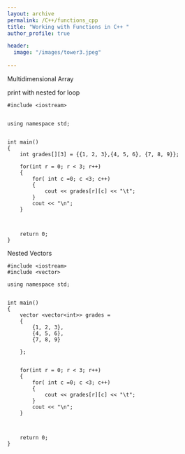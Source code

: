 ```yaml
---
layout: archive
permalink: /C++/functions_cpp
title: "Working with Functions in C++ "
author_profile: true

header:
  image: "/images/tower3.jpeg"
  
---
```





Multidimensional Array

print with nested for loop


    #include <iostream>


    using namespace std;


    int main()
    {
        int grades[][3] = {{1, 2, 3},{4, 5, 6}, {7, 8, 9}};

        for(int r = 0; r < 3; r++)
        {
            for( int c =0; c <3; c++)
            {
                cout << grades[r][c] << "\t";
            }
            cout << "\n";
        }

        
        
        return 0;
    }




Nested Vectors



    #include <iostream>
    #include <vector>

    using namespace std;


    int main()
    {   
        vector <vector<int>> grades =
        {
            {1, 2, 3},
            {4, 5, 6},
            {7, 8, 9}
            
        };


        for(int r = 0; r < 3; r++)
        {
            for( int c =0; c <3; c++)
            {
                cout << grades[r][c] << "\t";
            }
            cout << "\n";
        }

        
        
        return 0;
    }

